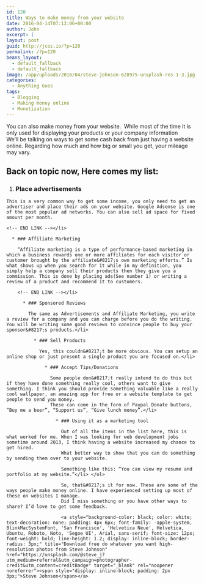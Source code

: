 ```yaml
---
id: 120
title: Ways to make money from your website
date: 2016-04-14T07:13:06+00:00
author: John
excerpt: |
layout: post
guid: http://jcos.io/?p=120
permalink: /?p=120
beans_layout:
  - default_fallback
  - default_fallback
image: /app/uploads/2016/04/steve-johnson-628975-unsplash-res-1-3.jpg
categories:
  - Anything Goes
tags:
  - Blogging
  - Making money online
  - Monetization
---
```

You can also make money from your website.  While most of the time it is only used for displaying your products or your company information  
We&#8217;ll be talking on ways to get some cash back from just having a website online. Regarding how much and how big or small you get, your mileage may vary.

## Back on topic now, Here comes my list:

  1. ### Place advertisements
    
    This is a very common way to get some income, you only need to get an advertiser and place their ads on your website. Google Adsense is one of the most popular ad networks. You can also sell ad space for fixed amount per month.
    
    <!-- END LINK --></li> 
    
      * ### Affiliate Marketing
        
        “Affiliate marketing is a type of performance-based marketing in which a business rewards one or more affiliates for each visitor or customer brought by the affiliate&#8217;s own marketing efforts.” Is what shows up when you search for it while in my definition, you simply help a company sell their products then they give you a commission. This is done by placing ads(See number 1) or writing a review of a product and recommend it to customers.
        
        <!-- END LINK --></li> 
        
          * ### Sponsored Reviews
            
            The same as Advertisements and Affiliate Marketing, you write a review for a company and you can charge before you do the writing. You will be writing some good reviews to convince people to buy your sponsor&#8217;s products.</li> 
            
              * ### Sell Products
                
                Yes, this couldn&#8217;t be more obvious. You can setup an online shop or just present a single product you are focused on.</li> 
                
                  * ### Accept Tips/Donations
                    
                    Some people don&#8217;t really intend to do this but if they have done something really cool, others want to give something. I think you should provide something valuable like a really cool wallpaper, an amazing app for free or a website template to get people to send you money.  
                    These can come in the form of Paypal Donate buttons, “Buy me a beer”, “Support us”, “Give lunch money”.</li> 
                    
                      * ### Using it as a marketing tool
                        
                        Out of all the items in the list here, this is what worked for me. When I was looking for web development jobs sometime around 2013, I think having a website increased my chance to get hired.  
                        What better way to show that you can do something by sending them over to your website.
                        
                        Something like this: “You can view my resume and portfolio at my website.”</li> </ol> 
                        
                        So, that&#8217;s it for now. These are some of the ways people make money online. I have experienced setting up most of these on websites I manage.  
                        Did I miss something or you have other ways to share? I’d love to get some feedback.
                        
                        <a style="background-color: black; color: white; text-decoration: none; padding: 4px 6px; font-family: -apple-system, BlinkMacSystemFont, 'San Francisco', 'Helvetica Neue', Helvetica, Ubuntu, Roboto, Noto, 'Segoe UI', Arial, sans-serif; font-size: 12px; font-weight: bold; line-height: 1.2; display: inline-block; border-radius: 3px;" title="Download free do whatever you want high-resolution photos from Steve Johnson" href="https://unsplash.com/@steve_j?utm_medium=referral&utm_campaign=photographer-credit&utm_content=creditBadge" target="_blank" rel="noopener noreferrer"><span style="display: inline-block; padding: 2px 3px;">Steve Johnson</span></a>